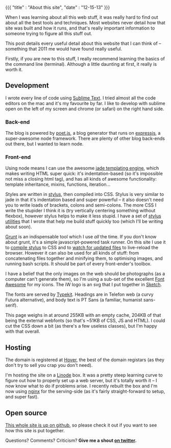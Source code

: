 {{{
    "title"    : "About this site",
    "date"     : "12-15-13"
}}}

When I was learning about all this web stuff, it was really hard to find out about all the best tools and techniques. Most websites never detail how that site was built and how it runs, and that's really important information to someone trying to figure all this stuff out.

This post details every useful detail about this website that I can think of – something that 2011 me would have found really useful.

Firstly, if you are new to this stuff, I really recommend learning the basics of the command line (terminal). Although a little daunting at first, it really is worth it.

## Development
I wrote every line of code using [Sublime Text](http://www.sublimetext.com/). I tried almost all the code editors on the mac and it's my favourite by far. I like to develop with sublime open on the left of my screen and chrome (or safari) on the right hand side.

### Back-end
The blog is powered by [poet.js](http://jsantell.github.io/poet/), a blog generator that runs on [expressjs](http://expressjs.com/), a super-awesome node framework. There are plenty of other blog back-ends out there, but I wanted to learn node.

### Front-end
Using node means I can use the awesome [jade templating engine](http://jade-lang.com/), which makes writing HTML super quick: it's indentation-based (so it's impossible not miss a closing html tag), and has all kinds of awesome functionality: template inheritance, mixins, functions, iteration...

Styles are written in [stylus](http://learnboost.github.io/stylus/), then compiled into CSS. Stylus is very similar to jade in that it's indentation based and super powerful – it also doesn't need you to write loads of brackets, colons and semi-colons. The more CSS I write the stupider I think it is (try vertically centering something without flexbox), however stylus helps to make it less stupid. I have a set of [stylus utilities](https://github.com/iest/stylus-start-utils/blob/master/util.styl) that I wrote that help me build stuff quickly too (which I'll be writing about soon).

[Grunt](http://gruntjs.com/) is an indispensable tool which I use *all* the time. If you don't know about grunt, it's a simple javascript-powered task runner. On this site I use it to [compile stylus](https://github.com/gruntjs/grunt-contrib-stylus) to CSS and to [watch for updated files](https://github.com/gruntjs/grunt-contrib-watch) to live-reload the browser. However it can also be used for all kinds of stuff: from concatenating files together and minifying them, to optimising images, and running bash scripts. It should be part of every front-ender's toolbox.

I have a belief that the only images on the web should be photographs (as a computer can't generate them), so I'm using a sub-set of the excellent [Font Awesome](http://fontawesome.io/) for my icons. The iW logo is an svg that I put together in [Sketch](http://www.bohemiancoding.com/sketch/).

The fonts are served by [Typekit](https://typekit.com/). Headings are in Telefon web (a curvy Futura alternative), and body text is PT Sans (a familiar, humanist sans-serif).

This page weighs in at around 255KB with an empty cache, 204KB of that being the external webfonts (so that's ~51KB of CSS, JS and HTML). I could cut the CSS down a bit (as there's a few useless classes), but I'm happy with that overall.

## Hosting
The domain is registered at [Hover](https://www.hover.com/), the best of the domain registars (as they don't try to sell you crap you don't need).

I'm hosting the site on a [Linode](http://linode.com) box. It was a pretty steep learning curve to figure out how to properly set up a web server, but it's totally worth it – I now know what to do if problems arise. I recently rebuilt the box and I'm now using [nginx](http://nginx.com) for the serving-side (as it's fairly straight-forward to setup, and super fast).

## Open source
[This whole site is up on github](https://github.com/iest/iestynwilliams.net), so please check it out if you want to see how this site is put together.

Questions? Comments? Criticism? **Give me a shout [on twitter](https://twitter.com/_iest).**